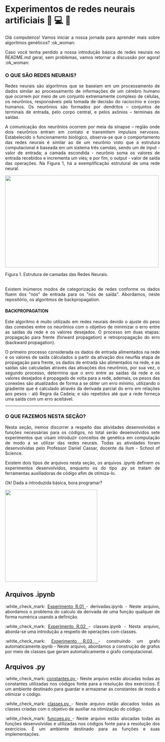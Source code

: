 # Experimentos de redes neurais artificiais  🧠 💻 🧬

<p align="justify"> Olá computeiros! Vamos iniciar a nossa jornada para aprender mais sobre algoritmos genéticos? :ok_woman: </p>

<p align="justify"> Caso você tenha perdido a nossa introdução básica de redes neurais no README.md geral, sem problemas, vamos retornar a discussão por agora! :ok_woman: </p>

<h3 align="justify">  O QUE SÃO REDES NEURAIS? </h3>

<p align="justify">  Redes neurais são algoritmos que se baseiam em um processamento de dados similar ao processamento de informações de um cérebro humano que ocorrem por meio de um conjunto extremamente complexo de células, os neurônios, responsáveis pela tomada de decisão do raciocínio e corpo humanos. Os neurônios são formados por dendritos – conjuntos de terminais de entrada, pelo corpo central, e pelos axônios – terminais de saídas. </p>
<p align="justify">  A comunicação dos neurônios ocorrem por meia da sinapse – região onde dois neurônios entram em contato e transmitem impulsos nervosos. Estabelecido o funcionamento biológico, observa-se que o comportamento das redes neurais é similar ao de um neurônio visto que a estrutura computacional é baseada em um sistema três camdas, sendo um de input - valor de entrada; a camada escondida - neurônio soma os valores de entrada recebidos e incrementa um viés; e por fim, o output - valor de saída das operações. Na Figura 1, há a exemplificação estrutural de uma rede neural. </p>
 
<p align="justify"><img src="https://github.com/monocas/Redes-Neurais-e-Algoritmos-Geneticos/assets/106678040/4bfe07bf-4ac7-4d40-9bee-f07274d90472" width="500" height="300" > </p>
Figura 1. Estrutura de camadas das Redes Neurais.
<br> </br>
<p align="justify">  Existem inúmeros modos de categorização de redes conforme os dados fluem dos "nós" de entrada para os "nós de saída". Abordamos, neste repositório, os algoritmos de backpropagation.  </p>

<h4 align="justify"> BACKPROPAGATION </h4>

<p align="justify">  Este algoritmo é muito utilizado em redes neurais devido o ajuste do peso das conexões entre os neurônios com o objetivo de minimizar o erro entre as saídas da rede e os valores desejados. O processo em duas etapas: propagação para frente (forward propagation) e retropropagação do erro (backward propagation). </p>
  
<p align="justify">  O primeiro processo considerada os dados de entrada alimentados na rede e os valores de saída cálculados a partir da ativação dos neurNa etapa de propagação para frente, os dados de entrada são alimentados na rede, e as saídas são calculadas através das ativações dos neurônios, por sua vez, o segundo processo, determina que o erro entre as saídas da rede e os valores desejados é propagado de volta para a rede, ademais, os pesos das conexões são atualizados de forma a se obter um erro mínimo, utilizando o gradiente que é calculado através da derivada parcial do erro em relações aos pesos - alô Regra da Cadeia; e são repetidos até que a rede forneça uma saída com um erro aceitável.  </p>

<hr>

<h3 align="justify"> O QUE FAZEMOS NESTA SEÇÃO? </h3>

<p align="justify">  Nesta seção, iremos discorrer a respeito das atividades desenvolvidas e funções necessárias para os códigos, no total serão desenvolvidos sete experimentos que visam introduzir conceitos de genética em computação de modo a se utilizar das redes neurais. Todas as atividades foram desenvolvidas pelo Professor Daniel Cassar, docente da Ilum - School of Science. </p>

<p align="justify"> Existem dois tipos de arquivos nesta seção, os arquivos .ipynb definem os experimentos desenvolvidos, enquanto os do tipo .py se tratam de ferramentas auxiliadoras de código afim de otimiza-lo.</p>

<p align="justify"> Ok! Dada a introduzida básica, bora programar?</p>

<p align="justify"><img src="https://user-images.githubusercontent.com/106678040/225717363-f85c2c46-c3c2-4193-8d80-bdf15d48d438.gif" width="300" height="300" > </p>

## Arquivos .ipynb
<p align="justify">
:white_check_mark: <a href="https://github.com/monocas/Redes-Neurais-e-Algoritmos-Geneticos/blob/main/RedesNeurais/experimento%20R.01%20-%20derivadas.ipynb"> Experimento R.01 </a> - derivadas.ipynb - Neste arquivo, abordamos o problema do calculo da derivada de uma função qualquer de forma numérica usando a definição. </p>

<p align="justify">
:white_check_mark: <a href="https://github.com/monocas/Redes-Neurais-e-Algoritmos-Geneticos/blob/main/RedesNeurais/experimento%20R.02%20-%20classes.ipynb"> Experimento R.02 </a> - classes.ipynb - Nesta arquivo, aborda-se uma introdução a respeito de operações com classes. </p>
</p>

<p align="justify">
:white_check_mark: <a href="https://github.com/monocas/Redes-Neurais-e-Algoritmos-Geneticos/blob/main/RedesNeurais/experimento%20R.03%20-%20construindo%20um%20grafo%20automaticamente.ipynb"> Experimento R.03 </a> - construindo um grafo automaticamente.ipynb - Neste arquivo, abordamos a construção de grafos por meio de classes que geram automaticamente o grafo computacional. </p>


## Arquivos .py
<p align="justify">
:white_check_mark: <a href="https://github.com/monocas/Redes-Neurais-e-Algoritmos-Geneticos/blob/main/RedesNeurais/constantes.py">  constantes.py </a> - Neste arquivo estão alocadas todas as constantes utilizadas nos códigos fonte para a resolução dos exercícios. É um ambiente destinado para guardar e armazenar as constantes de modo a otimizar o código. </p>

<p align="justify">
:white_check_mark: <a href="https://github.com/monocas/Redes-Neurais-e-Algoritmos-Geneticos/blob/main/RedesNeurais/classes.py">  classes.py </a> - Neste arquivo estão alocados todas as classes criadas com o objetivo de auxiliar na otimização do código. </p>

<p align="justify">
:white_check_mark: <a href="https://github.com/monocas/Redes-Neurais-e-Algoritmos-Geneticos/blob/main/RedesNeurais/funcoes.py"> funcoes.py </a> - Neste arquivo estão alocadas todas as funções desenvolvidas e utilizadas nos códigos fonte para a resolução dos exercícios. É um ambiente destinado para as funções e suas implementações. </p>


